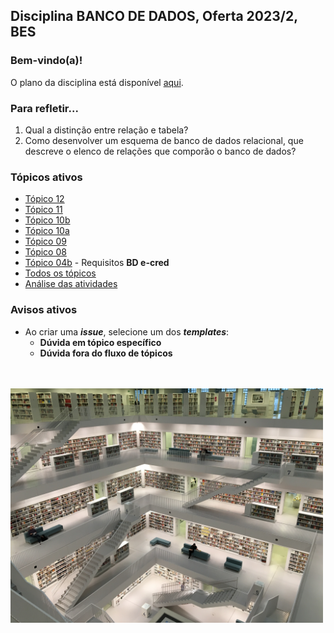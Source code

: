 ## Disciplina **BANCO DE DADOS**, Oferta 2023/2, BES 

### Bem-vindo(a)!

O plano da disciplina está disponível [aqui](./media/bd-2023-2-bes-plano.pdf).<br>

### Para refletir...

1. Qual a distinção entre relação e tabela?
2. Como desenvolver um esquema de banco de dados relacional, que descreve o elenco de relações que comporão o banco de dados?

### Tópicos ativos

- [Tópico 12](./topico/topico-12.md)
- [Tópico 11](./topico/topico-11.md)
- [Tópico 10b](./topico/topico-10b.md)
- [Tópico 10a](./topico/topico-10a.md)
- [Tópico 09](./topico/topico-09.md)
- [Tópico 08](./topico/topico-08.md)
- [Tópico 04b](./topico/topico-04b.md) - Requisitos **BD e-cred**
- [Todos os tópicos](topico/topico-index.md)
- [Análise das atividades](./topico/tresultado.md)

### Avisos ativos

- Ao criar uma _**issue**_, selecione um dos _**templates**_:
  - **Dúvida em tópico específico**
  - **Dúvida fora do fluxo de tópicos**

<br>
<br>
<img src="./media/tobias-fischer-PkbZahEG2Ng-unsplash.jpg" width="500">
